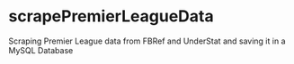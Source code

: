 # scrapePremierLeagueData
Scraping Premier League data from FBRef and UnderStat and saving it in a MySQL Database
